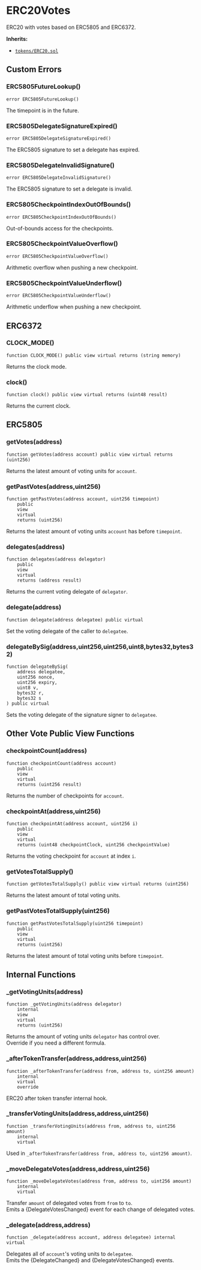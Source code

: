 # ERC20Votes

ERC20 with votes based on ERC5805 and ERC6372.




<b>Inherits:</b>  

- [`tokens/ERC20.sol`](tokens/erc20.md)  


<!-- customintro:start --><!-- customintro:end -->

## Custom Errors

### ERC5805FutureLookup()

```solidity
error ERC5805FutureLookup()
```

The timepoint is in the future.

### ERC5805DelegateSignatureExpired()

```solidity
error ERC5805DelegateSignatureExpired()
```

The ERC5805 signature to set a delegate has expired.

### ERC5805DelegateInvalidSignature()

```solidity
error ERC5805DelegateInvalidSignature()
```

The ERC5805 signature to set a delegate is invalid.

### ERC5805CheckpointIndexOutOfBounds()

```solidity
error ERC5805CheckpointIndexOutOfBounds()
```

Out-of-bounds access for the checkpoints.

### ERC5805CheckpointValueOverflow()

```solidity
error ERC5805CheckpointValueOverflow()
```

Arithmetic overflow when pushing a new checkpoint.

### ERC5805CheckpointValueUnderflow()

```solidity
error ERC5805CheckpointValueUnderflow()
```

Arithmetic underflow when pushing a new checkpoint.

## ERC6372

### CLOCK_MODE()

```solidity
function CLOCK_MODE() public view virtual returns (string memory)
```

Returns the clock mode.

### clock()

```solidity
function clock() public view virtual returns (uint48 result)
```

Returns the current clock.

## ERC5805

### getVotes(address)

```solidity
function getVotes(address account) public view virtual returns (uint256)
```

Returns the latest amount of voting units for `account`.

### getPastVotes(address,uint256)

```solidity
function getPastVotes(address account, uint256 timepoint)
    public
    view
    virtual
    returns (uint256)
```

Returns the latest amount of voting units `account` has before `timepoint`.

### delegates(address)

```solidity
function delegates(address delegator)
    public
    view
    virtual
    returns (address result)
```

Returns the current voting delegate of `delegator`.

### delegate(address)

```solidity
function delegate(address delegatee) public virtual
```

Set the voting delegate of the caller to `delegatee`.

### delegateBySig(address,uint256,uint256,uint8,bytes32,bytes32)

```solidity
function delegateBySig(
    address delegatee,
    uint256 nonce,
    uint256 expiry,
    uint8 v,
    bytes32 r,
    bytes32 s
) public virtual
```

Sets the voting delegate of the signature signer to `delegatee`.

## Other Vote Public View Functions

### checkpointCount(address)

```solidity
function checkpointCount(address account)
    public
    view
    virtual
    returns (uint256 result)
```

Returns the number of checkpoints for `account`.

### checkpointAt(address,uint256)

```solidity
function checkpointAt(address account, uint256 i)
    public
    view
    virtual
    returns (uint48 checkpointClock, uint256 checkpointValue)
```

Returns the voting checkpoint for `account` at index `i`.

### getVotesTotalSupply()

```solidity
function getVotesTotalSupply() public view virtual returns (uint256)
```

Returns the latest amount of total voting units.

### getPastVotesTotalSupply(uint256)

```solidity
function getPastVotesTotalSupply(uint256 timepoint)
    public
    view
    virtual
    returns (uint256)
```

Returns the latest amount of total voting units before `timepoint`.

## Internal Functions

### _getVotingUnits(address)

```solidity
function _getVotingUnits(address delegator)
    internal
    view
    virtual
    returns (uint256)
```

Returns the amount of voting units `delegator` has control over.   
Override if you need a different formula.

### _afterTokenTransfer(address,address,uint256)

```solidity
function _afterTokenTransfer(address from, address to, uint256 amount)
    internal
    virtual
    override
```

ERC20 after token transfer internal hook.

### _transferVotingUnits(address,address,uint256)

```solidity
function _transferVotingUnits(address from, address to, uint256 amount)
    internal
    virtual
```

Used in `_afterTokenTransfer(address from, address to, uint256 amount)`.

### _moveDelegateVotes(address,address,uint256)

```solidity
function _moveDelegateVotes(address from, address to, uint256 amount)
    internal
    virtual
```

Transfer `amount` of delegated votes from `from` to `to`.   
Emits a {DelegateVotesChanged} event for each change of delegated votes.

### _delegate(address,address)

```solidity
function _delegate(address account, address delegatee) internal virtual
```

Delegates all of `account`'s voting units to `delegatee`.   
Emits the {DelegateChanged} and {DelegateVotesChanged} events.